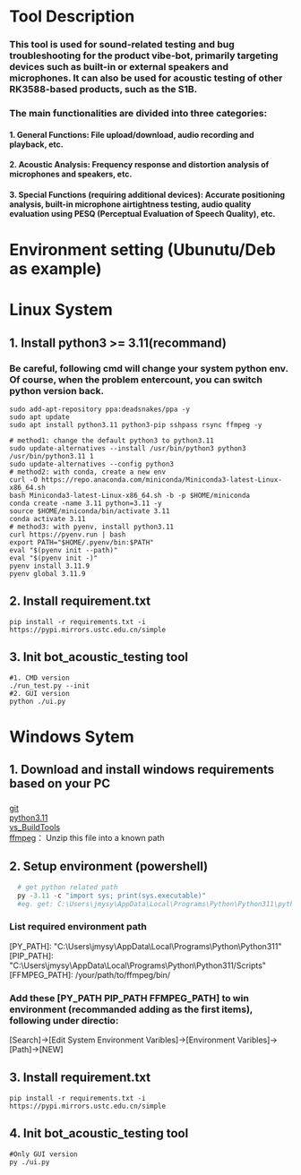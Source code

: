 
# Tool Description

### This tool is used for sound-related testing and bug troubleshooting for the product vibe-bot, primarily targeting devices such as built-in or external speakers and microphones. It can also be used for acoustic testing of other RK3588-based products, such as the S1B.
### The main functionalities are divided into three categories:
#### 1. General Functions: File upload/download, audio recording and playback, etc.
#### 2. Acoustic Analysis: Frequency response and distortion analysis of microphones and speakers, etc.
#### 3. Special Functions (requiring additional devices): Accurate positioning analysis, built-in microphone airtightness testing, audio quality  evaluation using PESQ (Perceptual Evaluation of Speech Quality), etc.


# Environment setting (Ubunutu/Deb as example)
# Linux System
## 1. Install python3 >= 3.11(recommand)
### Be careful, following cmd will change your system python env. Of course, when the problem entercount, you can switch python version back.

```shell
sudo add-apt-repository ppa:deadsnakes/ppa -y
sudo apt update
sudo apt install python3.11 python3-pip sshpass rsync ffmpeg -y

# method1: change the default python3 to python3.11
sudo update-alternatives --install /usr/bin/python3 python3 /usr/bin/python3.11 1
sudo update-alternatives --config python3
# method2: with conda, create a new env
curl -O https://repo.anaconda.com/miniconda/Miniconda3-latest-Linux-x86_64.sh
bash Miniconda3-latest-Linux-x86_64.sh -b -p $HOME/miniconda
conda create -name 3.11 python=3.11 -y
source $HOME/miniconda/bin/activate 3.11
conda activate 3.11
# method3: with pyenv, install python3.11
curl https://pyenv.run | bash
export PATH="$HOME/.pyenv/bin:$PATH"
eval "$(pyenv init --path)"
eval "$(pyenv init -)"
pyenv install 3.11.9
pyenv global 3.11.9
```

## 2. Install requirement.txt
``` shell
pip install -r requirements.txt -i https://pypi.mirrors.ustc.edu.cn/simple
```

## 3. Init bot_acoustic_testing  tool
``` shell
#1. CMD version
./run_test.py --init
#2. GUI version
python ./ui.py 
```

# Windows Sytem
## 1. Download and install windows requirements based on your PC
###
[git](https://git-scm.com/downloads/win) \
[python3.11](https://www.python.org/downloads/windows/) \
[vs_BuildTools](https://visualstudio.microsoft.com/zh-hans/visual-cpp-build-tools/)\
[ffmpeg](https://www.gyan.dev/ffmpeg/builds/ffmpeg-release-full.7z)： Unzip this file into a known path

## 2. Setup environment (powershell)
``` powershell
  # get python related path
  py -3.11 -c "import sys; print(sys.executable)" 
  #eg. get: C:\Users\jmysy\AppData\Local\Programs\Python\Python311\python.exe
```
### List required environment path
[PY_PATH]: "C:\Users\jmysy\AppData\Local\Programs\Python\Python311" \
[PIP_PATH]: "C:\Users\jmysy\AppData\Local\Programs\Python\Python311/Scripts" \
[FFMPEG_PATH]: /your/path/to/ffmpeg/bin/
### Add these [PY_PATH PIP_PATH FFMPEG_PATH] to win environment (recommanded adding as the first items), following under directio:
[Search]->[Edit System Environment Varibles]->[Environment Varibles]->[Path]->[NEW]

## 3. Install requirement.txt
``` shell
pip install -r requirements.txt -i https://pypi.mirrors.ustc.edu.cn/simple
```

## 4. Init bot_acoustic_testing  tool
``` shell
#Only GUI version
py ./ui.py 
```